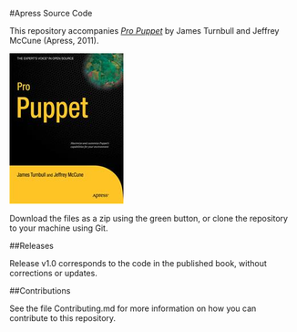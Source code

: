 #Apress Source Code

This repository accompanies [*Pro Puppet*](http://www.apress.com/9781430230571) by James Turnbull and Jeffrey  McCune (Apress, 2011).

![Cover image](9781430230571.jpg)

Download the files as a zip using the green button, or clone the repository to your machine using Git.

##Releases

Release v1.0 corresponds to the code in the published book, without corrections or updates.

##Contributions

See the file Contributing.md for more information on how you can contribute to this repository.
